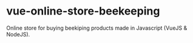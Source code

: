 # vue-online-store-beekeeping
Online store for buying beekiping products made in Javascript (VueJS &amp; NodeJS).
